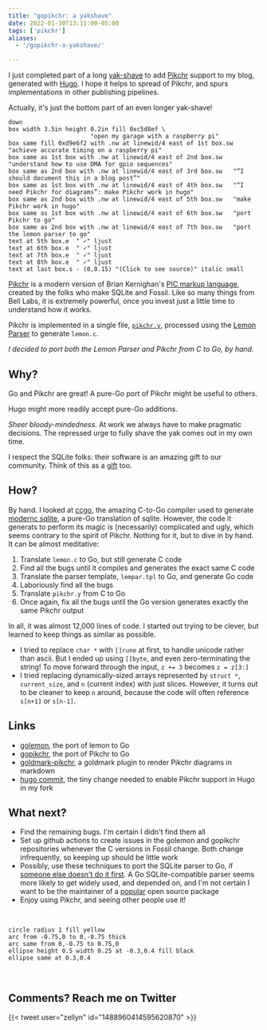 ```yaml
---
title: "gopikchr: a yakshave"
date: 2022-01-30T13:11:00-05:00
tags: ['pikchr']
aliases:
  - '/gopikchr-a-yakshave/'

---
```


I just completed part of a long
[yak-shave](https://en.wiktionary.org/wiki/yak_shaving) to add
[Pikchr](https://pikchr.org) support to my blog, generated with
[Hugo](https://gohugo.io). I hope it helps to spread of Pikchr, and
spurs implementations in other publishing pipelines.

Actually, it's just the bottom part of an even longer yak-shave!

```pikchr {toggle=true,widthlimit=FALSE}
down
box width 3.5in height 0.2in fill 0xc5d8ef \
                       "open my garage with a raspberry pi"
box same fill 0xd9e6f2 with .nw at linewid/4 east of 1st box.sw "achieve accurate timing on a raspberry pi"
box same as 1st box with .nw at linewid/4 east of 2nd box.sw    "understand how to use DMA for gpio sequences"
box same as 2nd box with .nw at linewid/4 east of 3rd box.sw   "“I should document this in a blog post”"
box same as 1st box with .nw at linewid/4 east of 4th box.sw   "“I need Pikchr for diagrams”: make Pikchr work in hugo"
box same as 2nd box with .nw at linewid/4 east of 5th box.sw   "make Pikchr work in hugo"
box same as 1st box with .nw at linewid/4 east of 6th box.sw   "port Pikchr to go"
box same as 2nd box with .nw at linewid/4 east of 7th box.sw   "port the lemon parser to go"
text at 5th box.e  " ✓" ljust
text at 6th box.e  " ✓" ljust
text at 7th box.e  " ✓" ljust
text at 8th box.e  " ✓" ljust
text at last box.s - (0,0.15) "(Click to see source)" italic small
```

[Pikchr](https://pikchr.org) is a modern version of Brian Kernighan's
[PIC markup language](https://en.wikipedia.org/wiki/PIC_(markup_language)),
created by the folks who make SQLite and Fossil. Like so many things from
Bell Labs, it is extremely powerful, once you invest just a little time
to understand how it works.

Pikchr is implemented in a single file,
[`pikchr.y`](https://pikchr.org/home/doc/trunk/doc/build.md),
processed using the [Lemon
Parser](https://sqlite.org/src/doc/trunk/doc/lemon.html) to generate
`lemon.c`.

_I decided to port both the Lemon Parser and Pikchr from C to Go, by
hand._

## Why?

Go and Pikchr are great! A pure-Go port of Pikchr might be useful to
others.

Hugo might more readily accept pure-Go additions.

_Sheer bloody-mindedness._ At work we always have to make pragmatic
decisions. The repressed urge to fully shave the yak comes out in my
own time.

I respect the SQLite folks: their software is an amazing gift to our
community. Think of this as a [gift](https://apenwarr.ca/log/20211229)
too.

## How?

By hand. I looked at [ccgo](https://pkg.go.dev/modernc.org/ccgo/v3),
the amazing C-to-Go compiler used to generate [modernc
sqlite](https://pkg.go.dev/modernc.org/sqlite), a pure-Go translation
of sqlite. However, the code it generats to perform its magic is
(necessarily) complicated and ugly, which seems contrary to the spirit
of Pikchr. Nothing for it, but to dive in by hand. It can be almost
meditative:

1. Translate `lemon.c` to Go, but still generate C code
2. Find all the bugs until it compiles and generates the exact same C
   code
3. Translate the parser template, `lempar.tpl` to Go, and generate Go
   code
4. Laboriously find all the bugs
5. Translate `pikchr.y` from C to Go
6. Once again, fix all the bugs until the Go version generates exactly
   the same Pikchr output

In all, it was almost 12,000 lines of code. I started out trying to be
clever, but learned to keep things as similar as possible.

- I tried to replace `char *` with `[]rune` at first, to handle
  unicode rather than ascii. But I ended up using `[]byte`, and even
  zero-terminating the string! To move forward through the input, `z
  += 3` becomes `z = z[3:]`
- I tried replacing dynamically-sized arrays represented by `struct *`,
  `current_size`, and `n` (current index) with just slices. However, it turns
  out to be cleaner to keep `n` around, because the code will often
  reference `s[n+1]` or `s[n-1]`.

## Links

- [golemon](https://github.com/gopikchr/golemon), the port of lemon to Go
- [gopikchr](https://github.com/gopikchr/gopikchr), the port of Pikchr to Go
- [goldmark-pikchr](https://github.com/gopikchr/goldmark-pikchr), a
  goldmark plugin to render Pikchr diagrams in markdown
- [hugo commit](https://github.com/zellyn/hugo/commit/87bbe9f2140a21e6d2759e7005c9e5a787651832),
  the tiny change needed to enable Pikchr support in Hugo in my fork

## What next?

- Find the remaining bugs. I'm certain I didn't find them all
- Set up github actions to create issues in the golemon and gopikchr
  repositories whenever the C versions in Fossil change. Both change
  infrequently, so keeping up should be little work
- Possibly, use these techniques to port the SQLite parser to Go, if
  [someone else doesn't do it
  first](https://github.com/kyleconroy/sqlc/issues/161#issuecomment-1022541349). A
  Go SQLite-compatible parser seems more likely to get widely used,
  and depended on, and I'm not certain I want to be the maintainer of
  a [popular](https://xkcd.com/2347/) open source package
- Enjoy using Pikchr, and seeing other people use it!

&nbsp; <!-- vertical spacer -->

```pikchr {toggle=true}
circle radius 1 fill yellow
arc from -0.75,0 to 0,-0.75 thick
arc same from 0,-0.75 to 0.75,0
ellipse height 0.5 width 0.25 at -0.3,0.4 fill black
ellipse same at 0.3,0.4
```

&nbsp; <!-- vertical spacer -->

## Comments? Reach me on Twitter

{{< tweet user="zellyn" id="1488960414595620870" >}}